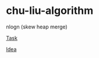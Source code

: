 # chu-liu-algorithm

nlogn (skew heap merge)

[Task](https://codeforces.com/group/QmrArgR1Jp/contest/298379/problem/K)

[Idea](https://codeforces.com/blog/entry/20079)
